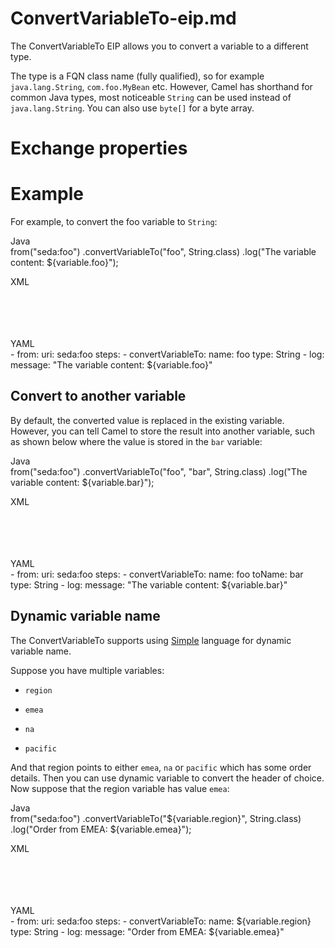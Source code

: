 # ConvertVariableTo-eip.md

The ConvertVariableTo EIP allows you to convert a variable to a
different type.

The type is a FQN class name (fully qualified), so for example
`java.lang.String`, `com.foo.MyBean` etc. However, Camel has shorthand
for common Java types, most noticeable `String` can be used instead of
`java.lang.String`. You can also use `byte[]` for a byte array.

# Exchange properties

# Example

For example, to convert the foo variable to `String`:

Java  
from("seda:foo")
.convertVariableTo("foo", String.class)
.log("The variable content: ${variable.foo}");

XML  
<route>  
<from uri="seda:foo"/>  
<convertVariableTo name="foo" type="String"/>  
<log message="The variable content: ${variable.foo}"/>  
</route>

YAML  
\- from:
uri: seda:foo
steps:
\- convertVariableTo:
name: foo
type: String
\- log:
message: "The variable content: ${variable.foo}"

## Convert to another variable

By default, the converted value is replaced in the existing variable.
However, you can tell Camel to store the result into another variable,
such as shown below where the value is stored in the `bar` variable:

Java  
from("seda:foo")
.convertVariableTo("foo", "bar", String.class)
.log("The variable content: ${variable.bar}");

XML  
<route>  
<from uri="seda:foo"/>  
<convertVariableTo name="foo" toName="bar" type="String"/>  
<log message="The variable content: ${variable.bar}"/>  
</route>

YAML  
\- from:
uri: seda:foo
steps:
\- convertVariableTo:
name: foo
toName: bar
type: String
\- log:
message: "The variable content: ${variable.bar}"

## Dynamic variable name

The ConvertVariableTo supports using
[Simple](#components:languages:simple-language.adoc) language for
dynamic variable name.

Suppose you have multiple variables:

-   `region`

-   `emea`

-   `na`

-   `pacific`

And that region points to either `emea`, `na` or `pacific` which has
some order details. Then you can use dynamic variable to convert the
header of choice. Now suppose that the region variable has value `emea`:

Java  
from("seda:foo")
.convertVariableTo("${variable.region}", String.class)
.log("Order from EMEA: ${variable.emea}");

XML  
<route>  
<from uri="seda:foo"/>  
<convertVariableTo name="${variable.region}" type="String"/>  
<log message="Order from EMEA: ${variable.emea}"/>  
</route>

YAML  
\- from:
uri: seda:foo
steps:
\- convertVariableTo:
name: ${variable.region}
type: String
\- log:
message: "Order from EMEA: ${variable.emea}"
